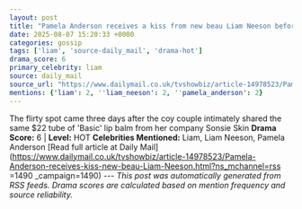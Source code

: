 ```yaml
---
layout: post
title: "Pamela Anderson receives a kiss from new beau Liam Neeson before he feeds her popcorn as romance heats up"
date: 2025-08-07 15:20:33 +0000
categories: gossip
tags: ['liam', 'source-daily_mail', 'drama-hot']
drama_score: 6
primary_celebrity: liam
source: daily_mail
source_url: "https://www.dailymail.co.uk/tvshowbiz/article-14978523/Pamela-Anderson-receives-kiss-new-beau-Liam-Neeson.html?ns_mchannel=rss&1490&campaign=1490"
mentions: {'liam': 2, ''liam_neeson': 2, ''pamela_anderson': 2}
---
```


The flirty spot came three days after the coy couple intimately shared the same $22 tube of 'Basic' lip balm from her company Sonsie Skin **Drama Score:** 6 | **Level:** HOT **Celebrities Mentioned:** Liam, Liam Neeson, Pamela Anderson [Read full article at Daily Mail](https://www.dailymail.co.uk/tvshowbiz/article-14978523/Pamela-Anderson-receives-kiss-new-beau-Liam-Neeson.html?ns_mchannel=rss =1490 _campaign=1490) --- *This post was automatically generated from RSS feeds. Drama scores are calculated based on mention frequency and source reliability.*
